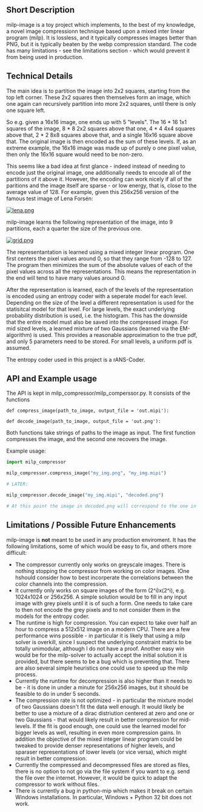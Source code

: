 ## Short Description

milp-image is a toy project which implements, to the best of my knowledge, a novel image compressionn technique based upon a mixed inter linear program (milp). It is lossless, and it typically compresses images better than PNG, but it is typically beaten by the webp compression standard. The code has many limitations - see the limitations section - which would prevent it from being used in production.

## Technical Details

The main idea is to partition the image into 2x2 squares, starting from the top left corner. These 2x2 squares then themselves form an image, which one again can recursively partition into more 2x2 squares, until there is only one square left.

So e.g. given a 16x16 image, one ends up with 5 "levels". The 16 * 16 1x1 squares of the image, 8 * 8 2x2 squares above that one, 4 * 4 4x4 squares above that, 2 * 2 8x8 squares above that, and a single 16x16 square above that. The original image is then encoded as the sum of these levels. If, as an extreme example, the 16x16 image was made up of purely o one pixel value, then only the 16x16 square would need to be non-zero.

This seems like a bad idea at first glance - indeed instead of needing to encode just the original image, one additionally needs to encode all of the partitions of it above it. However, the encoding can work nicely if all of the paritions and the image itself are sparse - or low energy, that is, close to the average value of 128. For example, given this 256x256 version of the famous test image of Lena Forsén:

[![lena.png](https://i.postimg.cc/kgyxCPDF/lena.png)](https://postimg.cc/jDLW69HL)

milp-image learns the following representation of the image, into 9 partitions, each a quarter the size of the previous one.

[![grid.png](https://i.postimg.cc/j5fHGwfC/grid.png)](https://postimg.cc/zbJHhf01)

The representantation is learned using a mixed integer linear program. One first centers the pixel values around 0, so that they range from -128 to 127. The program then minimizes the sum of the absolute values of each of the pixel values across all the representations. This means the representation in the end will tend to have many values around 0. 

After the representation is learned, each of the levels of the representation is encoded using an entropy coder with a seperate model for each level. Depending on the size of the level a different representation is used for the statisitcal model for that level. For large levels, the exact underlying probability distribution is used, i.e. the histogram. This has the downside that the entire model must also be saved into the compressed image. For mid sized levels, a learned mixture of two Gaussians (learned via the EM-algorithm) is used. This provides a reasonable approximation to the true pdf, and only 5 parameters need to be stored. For small levels, a uniform pdf is assumed.

The entropy coder used in this project is a rANS-Coder.

## API and Example usage

The API is kept in milp_compressor/milp_comperssor.py. It consists of the functions

```
def compress_image(path_to_image, output_file = 'out.mipi'):

def decode_image(path_to_image, output_file = 'out.png'):
```

Both functions take strings of paths to the image as input. The first function compresses the image, and the second one recovers the image.

Example usage:

```python
import milp_compressor

milp_compressor.compress_image("my_img.png", "my_img.mipi")

# LATER:

milp_compressor.decode_image("my_img.mipi", "decoded.png")

# At this point the image in decoded.png will correspond to the one in my_img.png. 

```

## Limitations / Possible Future Enhancements

milp-image is **not** meant to be used in any production enviroment. It has the following limitations, some of which would be easy to fix, and others more difficult:

- The compressor currently only works on greyscale images. There is nothing stopping the compressor from working on color images. IOne hshould consider how to best incorperate the correlations between the color channels into the compression.
- It currently only works on square images of the form (2^i)x(2^i), e.g. 1024x1024 or 256x256. A simple solution would be to fill in any input image with grey pixels until it is of such a form. One needs to take care to then not encode the grey pixels and to not consider them in the models for the entropy coder.
- The runtime is high for compression. You can expect to take over half an hour to compress a 512x512 image on a modern CPU. There are a few performance wins possible - in particular it is likely that using a milp solver is overkill, since I suspect the underlying constraint matrix to be totally unimodular, although I do not have a proof. Another easy win would be for the milp-solver to actually accept the initial solution it is provided, but there seems to be a bug which is preventing that. There are also several simple heuristics one could use to speed up the milp process.
- Currently the runtime for decompression is also higher than it needs to be - it is done in under a minute for 256x256 images, but it should be feasible to do in under 5 seconds. 
- The compression rate is not optimized - in particular the mixture model of two Gaussians doesn't fit the data well enough. It would likely be better to use a mixture of a dirac distriution centered at zero and one or two Gaussians - that would likely result in better compression for mid-levels. If the fit is good enough, one could use the learned model for bigger levels as well, resulting in even more compression gains. In addition the objective of the mixed integer linear program could be tweaked to provide denser representations of higher levels, and sparaser representations of lower levels (or vice versa), which might result in better compression.
- Currently the compressed and decompressed files are stored as files, there is no option to not go via the file system if you want to e.g. send the file over the internet. However, it would be quick to adapt the compressor to work without files.
- There is currently a bug in python-mip which makes it break on certain Windows installations. In particular, Windows + Python 32 bit does not work.

